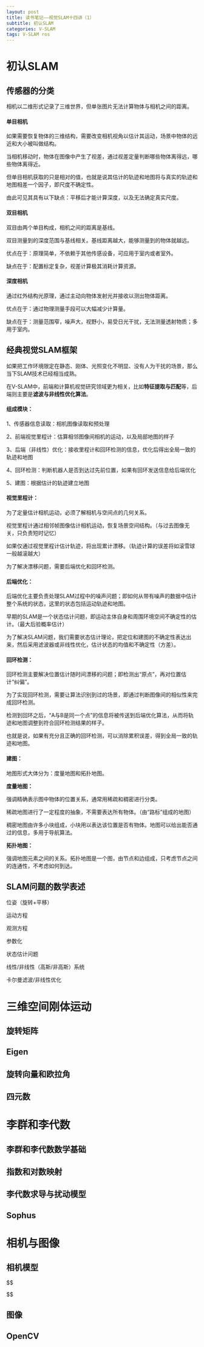 ```yaml
---
layout: post
title: 读书笔记——视觉SLAM十四讲（1）
subtitle: 初认SLAM
categories: V-SLAM
tags: V-SLAM ros
---
```


# 初认SLAM

## 传感器的分类

相机以二维形式记录了三维世界，但单张图片无法计算物体与相机之间的距离。

#### 单目相机

如果需要恢复物体的三维结构，需要改变相机视角以估计其运动，场景中物体的远近和大小被叫做结构。

当相机移动时，物体在图像中产生了视差，通过视差定量判断哪些物体离得远，哪些物体离得近。

但单目相机获取的只是相对的值，也就是说其估计的轨迹和地图将与真实的轨迹和地图相差一个因子，即尺度不确定性。

由此可见其具有以下缺点：平移后才能计算深度，以及无法确定真实尺度。

#### 双目相机

双目由两个单目构成，相机之间的距离是基线。

双目测量到的深度范围与基线相关。基线距离越大，能够测量到的物体就越远。

优点在于：原理简单，不依赖于其他传感设备，可应用于室内或者室外。

缺点在于：配置标定复杂，视差计算极其消耗计算资源。

#### 深度相机

通过红外结构光原理，通过主动向物体发射光并接收以测出物体距离。

优点在于：通过物理测量手段可以大幅减少计算量。

缺点在于：测量范围窄，噪声大，视野小，易受日光干扰，无法测量透射物质；多用于室内。

## 经典视觉SLAM框架

如果把工作环境限定在静态、刚体、光照变化不明显、没有人为干扰的场景，那么当下SLAM技术已经相当成熟。

在V-SLAM中，前端和计算机视觉研究领域更为相关，比如**特征提取与匹配**等，后端则主要是**滤波与非线性优化算法**。

#### 组成模块：

1、传感器信息读取：相机图像读取和预处理

2、前端视觉里程计：估算相邻图像间相机的运动，以及局部地图的样子

3、后端（非线性）优化：接收里程计和回环检测的信息，优化后得出全局一致的轨迹和地图

4、回环检测：判断机器人是否到达过先前位置，如果有回环发送信息给后端优化

5、建图：根据估计的轨迹建立地图

#### 视觉里程计：

为了定量估计相机运动，必须了解相机与空间点的几何关系。

视觉里程计通过相邻帧图像估计相机运动，恢复场景空间结构。（与过去图像无关，只负责短时记忆）

如果仅通过视觉里程计估计轨迹，将出现累计漂移。（轨迹计算的误差将如滚雪球一般越滚越大）

为了解决漂移问题，需要后端优化和回环检测。

#### 后端优化：

后端优化主要负责处理SLAM过程中的噪声问题；即如何从带有噪声的数据中估计整个系统的状态，这里的状态包括运动轨迹和地图。

早期的SLAM是一个状态估计问题，即运动主体自身和周围环境空间不确定性的估计。（最大后验概率估计）

为了解决SLAM问题，我们需要状态估计理论，把定位和建图的不确定性表达出来，然后采用滤波器或非线性优化，估计状态的均值和不确定性（方差）。

#### 回环检测：

回环检测主要解决位置估计随时间漂移的问题；即检测出“原点”，再对位置估计“纠偏”。

为了实现回环检测，需要让算法识别到过的场景，即通过判断图像间的相似性来完成回环检测。

检测到回环之后，“A与B是同一个点”的信息将被传送到后端优化算法，从而将轨迹和地图调整到符合回环检测结果的样子。

也就是说，如果有充分且正确的回环检测，可以消除累积误差，得到全局一致的轨迹和地图。

#### 建图：

地图形式大体分为：度量地图和拓扑地图。

**度量地图：**

强调精确表示图中物体的位置关系，通常用稀疏和稠密进行分类。

稀疏地图进行了一定程度的抽象，不需要表达所有物体。（由“路标”组成的地图）

稠密地图由许多小块组成，小块用以表达该位置是否有物体。地图可以给出能否通过的信息，多用于导航算法。

**拓扑地图：**

强调地图元素之间的关系。拓扑地图是一个图，由节点和边组成，只考虑节点之间的连通性，不考虑如何到达。

## SLAM问题的数学表述

位姿（旋转+平移）

运动方程

观测方程

参数化

状态估计问题

线性/非线性（高斯/非高斯）系统

卡尔曼滤波/非线性优化

# 三维空间刚体运动

## 旋转矩阵

## Eigen

## 旋转向量和欧拉角

## 四元数



# 李群和李代数

## 李群和李代数数学基础

## 指数和对数映射

## 李代数求导与扰动模型

## Sophus



# 相机与图像

## 相机模型

$$

$$



## 图像

## OpenCV











